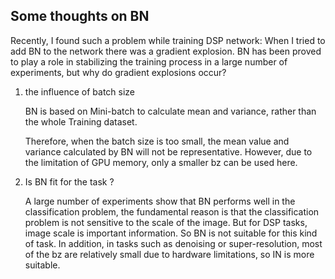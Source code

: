 ## Some thoughts on BN

Recently, I found such a problem while training DSP network: When I tried to add BN to the network there was a gradient explosion. BN has been proved to play a role in stabilizing the training process in a large number of experiments, but why do gradient explosions occur?

1. the influence of batch size

   BN is based on Mini-batch to calculate mean and variance, rather than the whole Training dataset.

   Therefore, when the batch size is too small, the mean value and variance calculated by BN will not be representative. However, due to the limitation of GPU memory, only a smaller bz can be used here.

2. Is BN fit for the task ?

   A large number of experiments show that BN performs well in the classification problem, the fundamental reason is that the classification problem is not sensitive to the scale of the image. But for DSP tasks, image scale is important information. So BN is not suitable for this kind of task. In addition, in tasks such as denoising or super-resolution, most of the bz are relatively small due to hardware limitations, so IN is more suitable.



